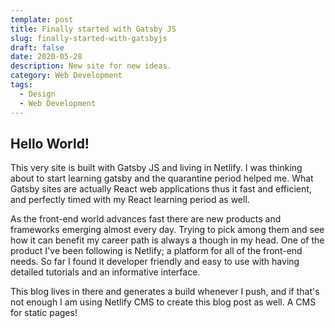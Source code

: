 ```yaml
---
template: post
title: Finally started with Gatsby JS
slug: finally-started-with-gatsbyjs
draft: false
date: 2020-05-28
description: New site for new ideas.
category: Web Development
tags:
  - Design
  - Web Development
---
```

## Hello World!

This very site is built with Gatsby JS and living in Netlify. I was thinking about to start learning gatsby and the quarantine period helped me. What Gatsby sites are actually React web applications thus it fast and efficient, and perfectly timed with my React learning period as well. 

As the front-end world advances fast there are new products and frameworks emerging almost every day. Trying to pick among them and see how it can benefit my career path is always a though in my head. One of the product I've been following is Netlify; a platform for all of the front-end needs. So far I found it developer friendly and easy to use with having detailed tutorials and an informative interface.

This blog lives in there and generates a build whenever I push, and if that's not enough I am using Netlify CMS to create this blog post as well. A CMS for static pages!